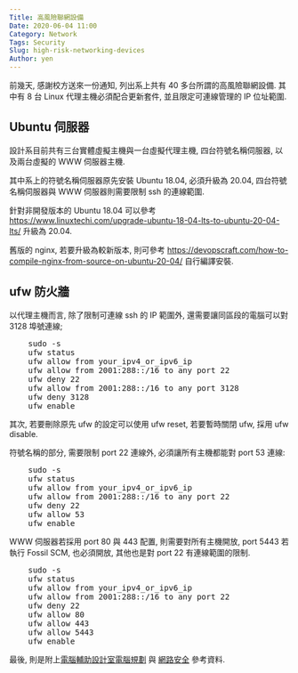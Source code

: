 ```yaml
---
Title: 高風險聯網設備
Date: 2020-06-04 11:00
Category: Network
Tags: Security
Slug: high-risk-networking-devices
Author: yen
---
```


前幾天, 感謝校方送來一份通知, 列出系上共有 40 多台所謂的高風險聯網設備. 其中有 8 台 Linux 代理主機必須配合更新套件, 並且限定可連線管理的 IP 位址範圍.

<!-- PELICAN_END_SUMMARY -->

Ubuntu 伺服器
----

設計系目前共有三台實體虛擬主機與一台虛擬代理主機, 四台符號名稱伺服器,  以及兩台虛擬的 WWW 伺服器主機. 

其中系上的符號名稱伺服器原先安裝 Ubuntu 18.04, 必須升級為 20.04, 四台符號名稱伺服器與 WWW 伺服器則需要限制 ssh 的連線範圍.

針對非開發版本的 Ubuntu 18.04 可以參考 https://www.linuxtechi.com/upgrade-ubuntu-18-04-lts-to-ubuntu-20-04-lts/ 升級為 20.04.

舊版的 nginx, 若要升級為較新版本, 則可參考 https://devopscraft.com/how-to-compile-nginx-from-source-on-ubuntu-20-04/ 自行編譯安裝.

ufw 防火牆
----

以代理主機而言, 除了限制可連線 ssh 的 IP 範圍外, 還需要讓同區段的電腦可以對 3128 埠號連線;

<pre class="brush: js">
    sudo -s 
    ufw status
    ufw allow from your_ipv4_or_ipv6_ip
    ufw allow from 2001:288::/16 to any port 22
    ufw deny 22
    ufw allow from 2001:288::/16 to any port 3128
    ufw deny 3128
    ufw enable
</pre>

其次, 若要刪除原先 ufw 的設定可以使用 ufw reset, 若要暫時關閉 ufw, 採用 ufw disable.

符號名稱的部分, 需要限制 port 22 連線外, 必須讓所有主機都能對 port 53 連線:

<pre class="brush: js">
    sudo -s 
    ufw status
    ufw allow from your_ipv4_or_ipv6_ip
    ufw allow from 2001:288::/16 to any port 22
    ufw deny 22
    ufw allow 53
    ufw enable
</pre>

WWW 伺服器若採用 port 80 與 443 配置, 則需要對所有主機開放, port 5443 若執行 Fossil SCM, 也必須開放, 其他也是對 port 22 有連線範圍的限制.

<pre class="brush: js">
    sudo -s 
    ufw status
    ufw allow from your_ipv4_or_ipv6_ip
    ufw allow from 2001:288::/16 to any port 22
    ufw deny 22
    ufw allow 80
    ufw allow 443
    ufw allow 5443
    ufw enable
</pre>

最後, 則是附上[電腦輔助設計室電腦規劃] 與 [網路安全] 參考資料.

[電腦輔助設計室電腦規劃]: https://github.com/mdecourse/wcms2018/issues/7
[網路安全]: http://www.linuxfromscratch.org/blfs/view/svn/postlfs/security.html




